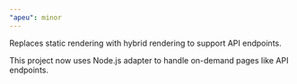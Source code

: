 ```yaml
---
"apeu": minor
---
```


Replaces static rendering with hybrid rendering to support API endpoints.

This project now uses Node.js adapter to handle on-demand pages like API endpoints.
